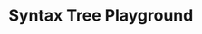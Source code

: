 <link rel="stylesheet" href="https://cdnjs.cloudflare.com/ajax/libs/codemirror/5.45.0/codemirror.min.css">
<link rel="stylesheet" href="https://cdnjs.cloudflare.com/ajax/libs/clusterize.js/0.18.0/clusterize.min.css">

<h1>Syntax Tree Playground</h1>

<div id="playground-container" style="visibility: hidden;">

<h4>Code</h4>

<select id="language-select">
<option value="bash">Bash</option>
<option value="c">C</option>
<option value="cpp">C++</option>
<option value="c_sharp">C#</option>
<option value="go">Go</option>
<option value="html">HTML</option>
<option value="java">Java</option>
<option value="javascript" selected="selected">JavaScript</option>
<option value="php">PHP</option>
<option value="python">Python</option>
<option value="ruby">Ruby</option>
<option value="rust">Rust</option>
<option value="toml">TOML</option>
<option value="typescript">TypeScript</option>
<option value="yaml">YAML</option>
<option value="ql">QL</option>
</select>

<input id="logging-checkbox" type="checkbox"></input>
<label for="logging-checkbox">Log</label>

<input id="query-checkbox" type="checkbox"></input>
<label for="query-checkbox">Query</label>

<textarea id="code-input">
</textarea>

<div id="query-container" style="visibility: hidden; position: absolute;">
<h4>Query</h4>
<textarea id="query-input"></textarea>
</div>

<h4>Tree</h4>
<span id="update-time"></span>
<div id="output-container-scroll">
<pre id="output-container" class="highlight"></pre>
</div>

<h4 id="about">About </h4>
<p>You can try out tree-sitter with a few pre-selected grammars on this page.
You can also run playground locally (with your own grammar) using the
<a href="/tree-sitter/creating-parsers">CLI</a>'s <code>tree-sitter playground</code> subcommand.
</p>
<p>The syntax tree should update as you type in the code. As you move around the
code, the current node should be highlighted in the tree; you can also click any
node in the tree to select the corresponding part of the code.</p>
<p>Logging (if enabled) can be viewed in the browser's console.</p>
<p>You can enter one or more <a href="/tree-sitter/using-parsers#pattern-matching-with-queries">patterns</a>
into the Query panel. If the query is valid, its captures will be
highlighted both in the Code and in the Query panels. Otherwise
the problematic parts of the query will be underlined, and detailed
diagnostics will be available on hover. Note that to see any results
you must use at least one capture, like <code>(node_name) @capture-name</code></p>

</div>

<script src="https://cdnjs.cloudflare.com/ajax/libs/codemirror/5.45.0/codemirror.min.js"></script>

<script>LANGUAGE_BASE_URL = "https://tree-sitter.github.io";</script>
<script src="https://tree-sitter.github.io/tree-sitter.js"></script>

<script src="https://cdnjs.cloudflare.com/ajax/libs/clusterize.js/0.18.0/clusterize.min.js"></script>
<script>
setTimeout(() => {
window.initializePlayground()
}, 1)
</script>
